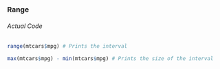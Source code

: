 ### Range
###### Actual Code
```r
range(mtcars$mpg) # Prints the interval
```
```r
max(mtcars$mpg) - min(mtcars$mpg) # Prints the size of the interval
```

